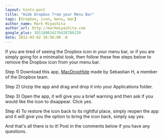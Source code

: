 ```yaml
---
layout: hints-post
title: "Hide Dropbox from your Menu Bar"
tags: [dropbox, icon, menu, mac]
author_name: Mark Miyashita
author_url: http://markmiyashita.com
google_plus: 101180624276428786239
date: 2012-03-02 16:50:00 -8
---
```


If you are tired of seeing the Dropbox icon in your menu bar, or if you are simply going for a minimalist look, then follow these few steps below to remove the Dropbox icon from your menu bar.

Step 1) Download this app, <a href="http://me.zibity.com/MacDropHide/MacDropHide%201.2.zip">MacDropHide</a> made by Sebastian H, a member of the Dropbox team.

Step 2) Unzip the app and drag and drop it into your Applications folder. 

Step 3) Open the app, it will give you a brief warning and then ask if you would like the icon to disappear. Click yes.

Step 4) To restore the icon back to its rightful place, simply reopen the app and it will give you the option to bring the icon back, simply say yes.

And that's all there is to it! Post in the comments below if you have any questions.